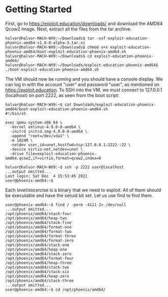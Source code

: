 # Getting Started

First, go to https://exploit.education/downloads/ and download the AMD64 Qcow2 image. Next, extract all the files from the tar archive.

```console
halvor@halvor-MACH-WX9:~/Downloads$ tar -xvf exploit-education-phoenix-amd64-v1.0.0-alpha-3.tar.xz 
halvor@halvor-MACH-WX9:~/Downloads$ chmod u+x exploit-education-phoenix-amd64/boot-exploit-education-phoenix-amd64.sh 
halvor@halvor-MACH-WX9:~/Downloads$ cd exploit-education-phoenix-amd64/
halvor@halvor-MACH-WX9:~/Downloads/exploit-education-phoenix-amd64$ ./boot-exploit-education-phoenix-amd64.sh
```

The VM should now be running and you should have a console display. We can log in with the account "user" and password "user", as mentioned on https://exploit.education. To SSH into the VM, we must connect to 127.0.0.1 (localhost) on port 2222, as seen from the boot script:

```console
halvor@halvor-MACH-WX9:~$ cat Downloads/exploit-education-phoenix-amd64/boot-exploit-education-phoenix-amd64.sh 
#!/bin/sh

exec qemu-system-x86_64 \
  -kernel vmlinuz-4.9.0-8-amd64 \
  -initrd initrd.img-4.9.0-8-amd64 \
  -append "root=/dev/vda1" \
  -m 1024M \
  -netdev user,id=unet,hostfwd=tcp:127.0.0.1:2222-:22 \
  -device virtio-net,netdev=unet \
  -drive file=exploit-education-phoenix-amd64.qcow2,if=virtio,format=qcow2,index=0 

halvor@halvor-MACH-WX9:~$ ssh -p 2222 user@localhost
...output omitted...
Last login: Sat Dec  4 15:53:45 2021
user@phoenix-amd64:~$ 
```

Each level/excercise is a binary that we need to exploit. All of them should be executable and have the setuid bit set. Let us use find to find them.

```console
user@phoenix-amd64:~$ find / -perm -4111 2> /dev/null
...output omitted...
/opt/phoenix/amd64/stack-four
/opt/phoenix/amd64/heap-two
/opt/phoenix/amd64/stack-five
/opt/phoenix/amd64/format-one
/opt/phoenix/amd64/format-two
/opt/phoenix/amd64/format-three
/opt/phoenix/amd64/format-zero
/opt/phoenix/amd64/stack-one
/opt/phoenix/amd64/heap-one
/opt/phoenix/amd64/stack-zero
/opt/phoenix/amd64/format-four
/opt/phoenix/amd64/heap-three
/opt/phoenix/amd64/stack-two
/opt/phoenix/amd64/stack-six
/opt/phoenix/amd64/heap-zero
/opt/phoenix/amd64/stack-three
...output omitted...
user@phoenix-amd64:~$ cd /opt/phoenix/amd64/
```
